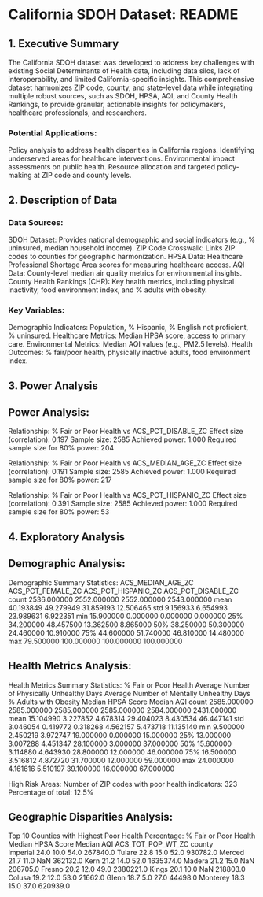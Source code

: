 
# California SDOH Dataset: README
## 1. Executive Summary
The California SDOH dataset was developed to address key challenges with existing Social Determinants of Health data, including data silos, lack of interoperability, and limited California-specific insights. This comprehensive dataset harmonizes ZIP code, county, and state-level data while integrating multiple robust sources, such as SDOH, HPSA, AQI, and County Health Rankings, to provide granular, actionable insights for policymakers, healthcare professionals, and researchers.

### Potential Applications:
Policy analysis to address health disparities in California regions.
Identifying underserved areas for healthcare interventions.
Environmental impact assessments on public health.
Resource allocation and targeted policy-making at ZIP code and county levels.

## 2. Description of Data
### Data Sources:
SDOH Dataset: Provides national demographic and social indicators (e.g., % uninsured, median household income).
ZIP Code Crosswalk: Links ZIP codes to counties for geographic harmonization.
HPSA Data: Healthcare Professional Shortage Area scores for measuring healthcare access.
AQI Data: County-level median air quality metrics for environmental insights.
County Health Rankings (CHR): Key health metrics, including physical inactivity, food environment index, and % adults with obesity.
### Key Variables:
Demographic Indicators: Population, % Hispanic, % English not proficient, % uninsured.
Healthcare Metrics: Median HPSA score, access to primary care.
Environmental Metrics: Median AQI values (e.g., PM2.5 levels).
Health Outcomes: % fair/poor health, physically inactive adults, food environment index.



## 3. Power Analysis
Power Analysis:
--------------------------------------------------

Relationship: % Fair or Poor Health vs ACS_PCT_DISABLE_ZC
Effect size (correlation): 0.197
Sample size: 2585
Achieved power: 1.000
Required sample size for 80% power: 204

Relationship: % Fair or Poor Health vs ACS_MEDIAN_AGE_ZC
Effect size (correlation): 0.191
Sample size: 2585
Achieved power: 1.000
Required sample size for 80% power: 217

Relationship: % Fair or Poor Health vs ACS_PCT_HISPANIC_ZC
Effect size (correlation): 0.391
Sample size: 2585
Achieved power: 1.000
Required sample size for 80% power: 53

## 4. Exploratory Analysis
Demographic Analysis:
--------------------------------------------------

Demographic Summary Statistics:
       ACS_MEDIAN_AGE_ZC  ACS_PCT_FEMALE_ZC  ACS_PCT_HISPANIC_ZC  ACS_PCT_DISABLE_ZC
count        2536.000000        2552.000000          2552.000000         2543.000000
mean           40.193849          49.279949            31.859193           12.506465
std             9.156933           6.654993            23.989631            6.922351
min            15.900000           0.000000             0.000000            0.000000
25%            34.200000          48.457500            13.362500            8.865000
50%            38.250000          50.300000            24.460000           10.910000
75%            44.600000          51.740000            46.810000           14.480000
max            79.500000         100.000000           100.000000          100.000000

Health Metrics Analysis:
--------------------------------------------------

Health Metrics Summary Statistics:
       % Fair or Poor Health  Average Number of Physically Unhealthy Days  Average Number of Mentally Unhealthy Days  % Adults with Obesity  Median HPSA Score   Median AQI
count            2585.000000                                  2585.000000                                2585.000000            2585.000000        2584.000000  2431.000000
mean               15.104990                                     3.227852                                   4.678314              29.404023           8.430534    46.447141
std                 3.046054                                     0.419772                                   0.318268               4.562157           5.473718    11.135140
min                 9.500000                                     2.450219                                   3.972747              19.000000           0.000000    15.000000
25%                13.000000                                     3.007288                                   4.451347              28.100000           3.000000    37.000000
50%                15.600000                                     3.114880                                   4.643930              28.800000          12.000000    46.000000
75%                16.500000                                     3.516812                                   4.872720              31.700000          12.000000    59.000000
max                24.000000                                     4.161616                                   5.510197              39.100000          16.000000    67.000000

High Risk Areas:
Number of ZIP codes with poor health indicators: 323
Percentage of total: 12.5%

Geographic Disparities Analysis:
--------------------------------------------------

Top 10 Counties with Highest Poor Health Percentage:
          % Fair or Poor Health  Median HPSA Score  Median AQI  ACS_TOT_POP_WT_ZC
county                                                                           
Imperial                   24.0               10.0        54.0           267840.0
Tulare                     22.8               15.0        52.0           930782.0
Merced                     21.7               11.0         NaN           362132.0
Kern                       21.2               14.0        52.0          1635374.0
Madera                     21.2               15.0         NaN           206705.0
Fresno                     20.2               12.0        49.0          2380221.0
Kings                      20.1               10.0         NaN           218803.0
Colusa                     19.2               12.0        53.0            21662.0
Glenn                      18.7                5.0        27.0            44498.0
Monterey                   18.3               15.0        37.0           620939.0
